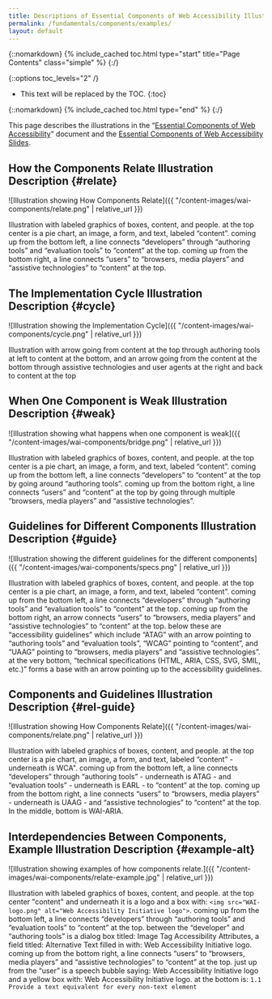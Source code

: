 ```yaml
---
title: Descriptions of Essential Components of Web Accessibility Illustrations
permalink: /fundamentals/components/examples/
layout: default
---
```


{::nomarkdown}
{% include_cached toc.html type="start" title="Page Contents" class="simple" %}
{:/}

{::options toc_levels="2" /}

-   This text will be replaced by the TOC.
{:toc}

{::nomarkdown}
{% include_cached toc.html type="end" %}
{:/}

This page describes the illustrations in the “[Essential Components of
Web Accessibility](/standards/components/)” document and the [Essential
Components of Web Accessibility
Slides](http://www.w3.org/WAI/intro/components-slides).

## How the Components Relate Illustration Description {#relate}

![Illustration showing How Components Relate]({{ "/content-images/wai-components/relate.png" | relative_url }})

Illustration with labeled graphics of boxes, content, and people. at the
top center is a pie chart, an image, a form, and text, labeled
“content”. coming up from the bottom left, a line connects “developers”
through “authoring tools” and “evaluation tools” to “content” at the
top. coming up from the bottom right, a line connects “users” to
“browsers, media players” and “assistive technologies” to “content” at
the top.

## The Implementation Cycle Illustration Description {#cycle}

![Illustration showing the Implementation Cycle]({{ "/content-images/wai-components/cycle.png" | relative_url }})

Illustration with arrow going from content at the top through authoring
tools at left to content at the bottom, and an arrow going from the
content at the bottom through assistive technologies and user agents at
the right and back to content at the top

## When One Component is Weak Illustration Description {#weak}

![Illustration showing what happens when one component is
weak]({{ "/content-images/wai-components/bridge.png" | relative_url }})

Illustration with labeled graphics of boxes, content, and people. at the
top center is a pie chart, an image, a form, and text, labeled
“content”. coming up from the bottom left, a line connects “developers”
to “content” at the top by going around “authoring tools”. coming up
from the bottom right, a line connects “users” and “content” at the top
by going through multiple “browsers, media players” and “assistive
technologies”.

## Guidelines for Different Components Illustration Description {#guide}

![Illustration showing the different guidelines for the different
components]({{ "/content-images/wai-components/specs.png" | relative_url }})

Illustration with labeled graphics of boxes, content, and people. at the
top center is a pie chart, an image, a form, and text, labeled
“content”. coming up from the bottom left, a line connects “developers”
through “authoring tools” and “evaluation tools” to “content” at the
top. coming up from the bottom right, an arrow connects “users” to
“browsers, media players” and “assistive technologies” to “content” at
the top. below these are “accessibility guidelines” which include “ATAG”
with an arrow pointing to “authoring tools” and “evaluation tools”,
“WCAG” pointing to “content”, and “UAAG” pointing to “browsers, media
players” and “assistive technologies”. at the very bottom, “technical
specifications (HTML, ARIA, CSS, SVG, SMIL, etc.)” forms a base with an
arrow pointing up to the accessibility guidelines.

## Components and Guidelines Illustration Description {#rel-guide}

![Illustration showing How Components
Relate]({{ "/content-images/wai-components/relate.png" | relative_url }})

Illustration with labeled graphics of boxes, content, and people. at the
top center is a pie chart, an image, a form, and text, labeled “content” - underneath is WCA". coming up from the bottom left, a line connects
“developers” through “authoring tools” - underneath is ATAG - and
“evaluation tools” - underneath is EARL - to “content” at the top.
coming up from the bottom right, a line connects “users” to “browsers,
media players” - underneath is UAAG - and “assistive technologies” to
“content” at the top. In the middle, bottom is WAI-ARIA.

## Interdependencies Between Components, Example Illustration Description {#example-alt}

![Illustration showing examples of how components
relate.]({{ "/content-images/wai-components/relate-example.jpg" | relative_url }})

Illustration with labeled graphics of boxes, content, and people. at the
top center "content" and underneath it is a logo and a box with:
`<img src="WAI-logo.png" alt="Web Accessibility Initiative logo">`.
coming up from the bottom left, a line connects “developers” through
“authoring tools” and “evaluation tools” to “content” at the top.
between the “developer” and “authoring tools” is a dialog box titled:
Image Tag Accessibility Attributes, a field titled: Alternative Text
filled in with: Web Accessibility Initiative logo. coming up from the
bottom right, a line connects “users” to “browsers, media players” and
“assistive technologies” to “content” at the top. just up from the
“user” is a speech bubble saying: Web Accessibility Initiative logo and
a yellow box with: Web Accessibility Initiative logo. at the bottom is:
`1.1 Provide a text equivalent for every non-text element`
